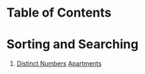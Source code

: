 # Table of Contents
# Sorting and Searching
<ol>
<li>

[Distinct Numbers](Distinct_Numbers.cpp)
[Apartments](Apartments.cpp)

</li>
</ol>
